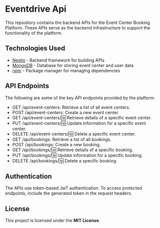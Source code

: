 # Eventdrive Api

This repository contains the backend APIs for the Event Center Booking Platform. These APIs serve as the backend infrastructure to support the functionality of the platform.

## Technologies Used

- [Nestjs](https://nestjs.com/) - Backend framework for building APIs
- [MongoDB](https://www.mongodb.com/) - Database for storing event center and user data
- [npm](https://www.npmjs.com/) - Package manager for managing dependencies

## API Endpoints

The following are some of the key API endpoints provided by the platform:

- GET /api/event-centers: Retrieve a list of all event centers.
- POST /api/event-centers: Create a new event center.
- GET /api/event-centers/:id: Retrieve details of a specific event center.
- PUT /api/event-centers/:id: Update information for a specific event center.
- DELETE /api/event-centers/:id: Delete a specific event center.
- GET /api/bookings: Retrieve a list of all bookings.
- POST /api/bookings: Create a new booking.
- GET /api/bookings/:id: Retrieve details of a specific booking.
- PUT /api/bookings/:id: Update information for a specific booking.
- DELETE /api/bookings/:id: Delete a specific booking.

## Authentication

The APIs use token-based JwT authentication. To access protected endpoints, include the generated token in the request headers.

## License

This project is licensed under the <b>MIT License</b>.